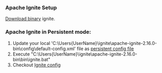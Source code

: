 ### Apache Ignite Setup
 <a href="https://ignite.apache.org/download.cgi">Download binary</a> ignite.

### Apache Ignite in Persistent mode:
1. Update your local 'C:\Users\{UserName}\ignite\apache-ignite-2.16.0-bin\config\default-config.xml' file as <a href ="https://github.com/sureshkannan19/spring-apache-ignite/tree/main/src/main/resources/default-config.xml">persistent config file</a>
2. Execute "C:\Users\{UserName}\ignite\apache-ignite-2.16.0-bin\bin\ignite.bat"
3. Checkout <a href ="https://github.com/sureshkannan19/spring-apache-ignite/tree/main/src/main/java/IgniteConfig.java">Ignite config</a>
